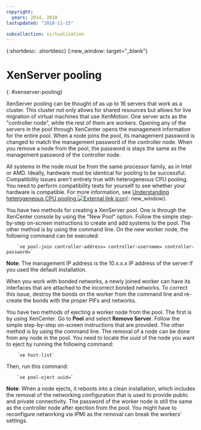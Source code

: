 ```yaml
---
copyright:
  years: 2014, 2018
lastupdated: "2018-11-15"

subcollection: virtualization
---
```


{:shortdesc: .shortdesc}
{:new_window: target="_blank"}

# XenServer pooling
{: #xenserver-pooling}

XenServer pooling can be thought of as up to 16 servers that work as a cluster. This cluster not only allows for shared resources but allows for live migration of virtual machines that use XenMotion. One server acts as the "controller node", while the rest of them are workers. Opening any of the servers in the pool through XenCenter opens the management information for the entire pool. When a node joins the pool, its management password is changed to match the management password of the controller node. When you remove a node from the pool, the password is stays the same as the management password of the controller node.

All systems in the node must be from the same processor family, as in Intel or AMD. Ideally, hardware must be identical for pooling to be successful. Compatibility issues aren't entirely true with heterogeneous CPU pooling. You need to perform compatibility tests for yourself to see whether your hardware is compatible. For more information, see [Understanding heterogeneous CPU pooling ![External link icon](../../icons/launch-glyph.svg "External link icon")](http://support.citrix.com/article/CTX127059){: new_window}.

You have two methods for creating a XenServer pool. One is through the XenCenter console by using the "New Pool" option. Follow the simple step-by-step on-screen instructions to create and add systems to the pool. The other method is by using the command line. On the new worker node, the following command can be executed:

        `xe pool-join controller-address= controller-username= controller-password=`

**Note**: The management IP address is the 10.x.x.x IP address of the server if you used the default installation.

When you work with bonded networks, a newly joined worker can have its interfaces that are attached to the incorrect bonded networks. To correct this issue, destroy the bonds on the worker from the command line and re-create the bonds with the proper PIFs and networks.

You have two methods of ejecting a worker node from the pool. The first is by using XenCenter. Go to **Pool** and select **Remove Server**. Follow the simple step-by-step on-screen instructions that are provided. The other method is by using the command line. The removal of a node can be done from any node in the pool. You need to locate the _uuid_ of the node you want to eject by running the following command:

        `xe host-list`

Then, run this command:

        `xe pool-eject uuid=`

**Note**: When a node ejects, it reboots into a clean installation, which includes the removal of the networking configuration that is used to provide public and private connectivity. The password of the worker node is still the same as the controller node after ejection from the pool. You might have to reconfigure networking via IPMI as the removal can break the workers' settings.
